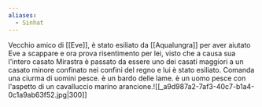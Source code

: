 ```yaml
---
aliases:
  - Sinhat
---
```

Vecchio amico di [[Eve]], è stato esiliato da [[Aqualungra]] per aver aiutato Eve a scappare e ora prova risentimento per lei, visto che a causa sua l'intero casato Mirastra è passato da essere uno dei casati maggiori a un casato minore confinato nei confini del regno e lui è stato esiliato. Comanda una ciurma di uomini pesce. è un bardo delle lame.
è un uomo pesce con l'aspetto di un cavalluccio marino arancione.![[_a9d987a2-7af3-40c7-b1a4-0c1a9ab63f52.jpg|300]]
